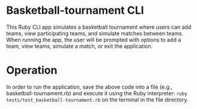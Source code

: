 # Basketball-tournament CLI

This Ruby CLI app simulates a basketball tournament where users can add teams, view participating teams, and simulate matches between teams. When running the app, the user will be prompted with options to add a team, view teams, simulate a match, or exit the application.

# Operation

In order to run the application, save the above code into a file (e.g., basketball-tournament.rb) and execute it using the Ruby interpreter: 
`ruby tests/test_basketball-tournament.rb` on the terminal in the file directory.